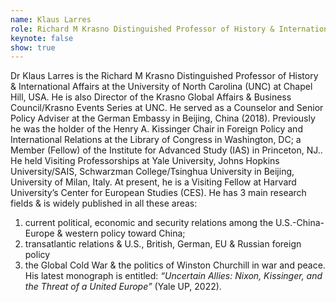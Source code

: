 ```yaml
---
name: Klaus Larres
role: Richard M Krasno Distinguished Professor of History & International Affairs at the University of North Carolina (UNC)
keynote: false
show: true
---
```


Dr Klaus Larres is the Richard M Krasno Distinguished Professor of History &amp; International Affairs at the University of North Carolina (UNC) at Chapel Hill, USA.  He is also Director of the Krasno Global Affairs &amp; Business Council/Krasno Events Series at UNC.
He served as a Counselor and Senior Policy Adviser at the German Embassy in Beijing, China (2018).
Previously he was the holder of the Henry A. Kissinger Chair in Foreign Policy and International Relations at the Library of Congress in Washington, DC;  a Member (Fellow) of the Institute for Advanced Study (IAS) in Princeton, NJ.. He held Visiting Professorships at Yale University, Johns Hopkins University/SAIS, Schwarzman College/Tsinghua University in Beijing, University of Milan, Italy. At present, he is a Visiting Fellow at Harvard University’s Center for European Studies (CES).
He has 3 main research fields &amp; is widely published in all these areas:
1. current political, economic and security relations among the U.S.-China-Europe &amp; western policy toward China;
2. transatlantic relations &amp; U.S., British, German, EU &amp; Russian foreign policy
3. the Global Cold War &amp; the politics of Winston Churchill in war and peace.
His latest monograph is entitled: _“Uncertain Allies: Nixon, Kissinger, and the Threat of a United Europe”_ (Yale UP, 2022).
